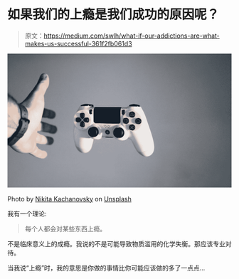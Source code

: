 # 如果我们的上瘾是我们成功的原因呢？

> 原文：<https://medium.com/swlh/what-if-our-addictions-are-what-makes-us-successful-361f2fb061d3>

![](img/3babdbdc1eb128d945e20c175fd94f20.png)

Photo by [Nikita Kachanovsky](https://unsplash.com/photos/FJFPuE1MAOM?utm_source=unsplash&utm_medium=referral&utm_content=creditCopyText) on [Unsplash](https://unsplash.com/@nkachanovskyyy?utm_source=unsplash&utm_medium=referral&utm_content=creditCopyText)

我有一个理论:

> 每个人都会对某些东西上瘾。

不是临床意义上的成瘾。我说的不是可能导致物质滥用的化学失衡。那应该专业对待。

当我说“上瘾”时，我的意思是你做的事情比你可能应该做的多了一点点…